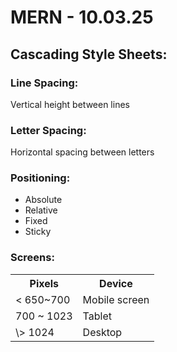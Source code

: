 # MERN - 10.03.25  

## Cascading Style Sheets:

### Line Spacing:
Vertical height between lines

### Letter Spacing:
Horizontal spacing between letters

### Positioning:
- Absolute
- Relative
- Fixed
- Sticky

<style>
    table,td,th{
        border: 1px solid black,
        padding: 20px
    }
</style>

### Screens:
<table>
<tr>
    <th>Pixels</th>
    <th>Device</th>
</tr>
<tr> 
    <td> < 650~700  </td>
    <td> Mobile screen </td>
</tr>
<tr>
    <td> 700 ~ 1023 </td><td> Tablet </td>
</tr>
<tr>
    <td> \> 1024    </td><td> Desktop </td> 
</tr>
</table>

